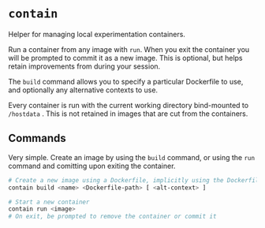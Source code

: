 # `contain`

Helper for managing local experimentation containers.

Run a container from any image with `run`. When you exit the container you will be prompted to commit it as a new image. This is optional,
but helps retain improvements from during your session.

The `build` command allows you to specify a particular Dockerfile to use, and optionally any alternative contexts to use.

Every container is run with the current working directory bind-mounted to `/hostdata` . This is not retained in images that are cut from the containers.

## Commands

Very simple. Create an image by using the `build` command, or using the `run` command and comitting upon exiting the container.

```sh
# Create a new image using a Dockerfile, implicitly using the Dockerfile's parent as context (overridable via alt-context)
contain build <name> <Dockerfile-path> [ <alt-context> ]

# Start a new container
contain run <image>
# On exit, be prompted to remove the container or commit it
```

